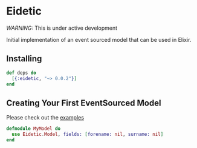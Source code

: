 # Eidetic

*WARNING:* This is under active development

Initial implementation of an event sourced model that can be used in Elixir.

## Installing
```elixir
def deps do
  [{:eidetic, "~> 0.0.2"}]
end
```

## Creating Your First EventSourced Model

Please check out the [examples](/examples)

```elixir
defmodule MyModel do
  use Eidetic.Model, fields: [forename: nil, surname: nil]
end
```


